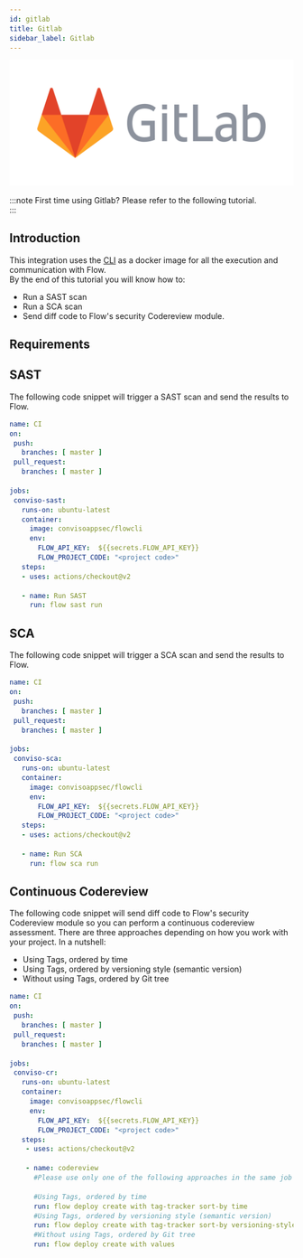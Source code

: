 ```yaml
---
id: gitlab
title: Gitlab
sidebar_label: Gitlab
---
```


![img](../../static/img/gitlab.png)

:::note
First time using Gitlab? Please refer to the following tutorial.  
:::

## Introduction

This integration uses the [CLI](../cli) as a docker image for all the execution and communication with Flow.  
By the end of this tutorial you will know how to:
- Run a SAST scan
- Run a SCA scan
- Send diff code to Flow's security Codereview module.

## Requirements


### 
## SAST
The following code snippet will trigger a SAST scan and send the results to Flow.

```yml
name: CI
on:
 push:
   branches: [ master ]
 pull_request:
   branches: [ master ]

jobs:
 conviso-sast:
   runs-on: ubuntu-latest
   container:
     image: convisoappsec/flowcli
     env:
       FLOW_API_KEY:  ${{secrets.FLOW_API_KEY}}
       FLOW_PROJECT_CODE: "<project code>"
   steps:
   - uses: actions/checkout@v2

   - name: Run SAST
     run: flow sast run
```

## SCA
The following code snippet will trigger a SCA scan and send the results to Flow.

```yml
name: CI
on:
 push:
   branches: [ master ]
 pull_request:
   branches: [ master ]

jobs:
 conviso-sca:
   runs-on: ubuntu-latest
   container:
     image: convisoappsec/flowcli
     env:
       FLOW_API_KEY:  ${{secrets.FLOW_API_KEY}}
       FLOW_PROJECT_CODE: "<project code>"
   steps:
   - uses: actions/checkout@v2

   - name: Run SCA
     run: flow sca run
```

## Continuous Codereview 
The following code snippet will send diff code to Flow's security Codereview module so you can 
perform a continuous codereview assessment.
There are three approaches depending on how you work with your project. In a nutshell:
- Using Tags, ordered by time
- Using Tags, ordered by versioning style (semantic version)
- Without using Tags, ordered by Git tree

```yml
name: CI
on:
 push:
   branches: [ master ]
 pull_request:
   branches: [ master ]

jobs:
 conviso-cr:
   runs-on: ubuntu-latest
   container:
     image: convisoappsec/flowcli
     env:
       FLOW_API_KEY:  ${{secrets.FLOW_API_KEY}}
       FLOW_PROJECT_CODE: "<project code>"
   steps:
    - uses: actions/checkout@v2

    - name: codereview
      #Please use only one of the following approaches in the same job

      #Using Tags, ordered by time
      run: flow deploy create with tag-tracker sort-by time
      #Using Tags, ordered by versioning style (semantic version)
      run: flow deploy create with tag-tracker sort-by versioning-style
      #Without using Tags, ordered by Git tree
      run: flow deploy create with values
```